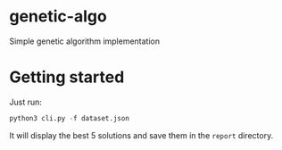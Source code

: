 # genetic-algo
Simple genetic algorithm implementation

# Getting started

Just run:

```py
python3 cli.py -f dataset.json
```

It will display the best 5 solutions and save them in the `report` directory.